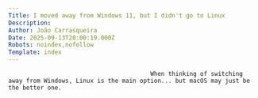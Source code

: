 ```yaml
---
Title: I moved away from Windows 11, but I didn't go to Linux
Description: 
Author: João Carrasqueira
Date: 2025-09-13T20:00:19.000Z
Robots: noindex,nofollow
Template: index
---
```


                                            When thinking of switching away from Windows, Linux is the main option... but macOS may just be the better one.
                                        